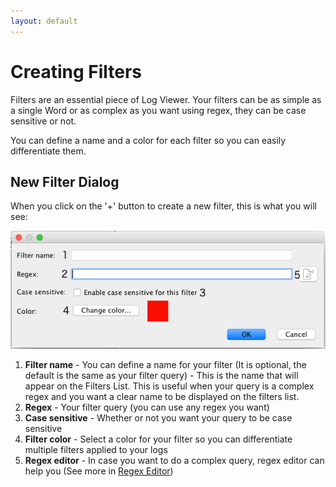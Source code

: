 ```yaml
---
layout: default
---
```


# Creating Filters
Filters are an essential piece of Log Viewer. Your filters can be as simple as a single Word or as complex as you want using regex, they can be case sensitive or not.

You can define a name and a color for each filter so you can easily differentiate them.

## New Filter Dialog
When you click on the '+' button to create a new filter, this is what you will see:

![New Filter](images/NewFilterDialog.png)

1. **Filter name** - You can define a name for your filter (It is optional, the default is the same as your filter query) - This is the name that will appear on the Filters List. This is useful when your query is a complex regex and you want a clear name to be displayed on the filters list.
1. **Regex** - Your filter query (you can use any regex you want)
1. **Case sensitive** - Whether or not you want your query to be case sensitive
1. **Filter color** - Select a color for your filter so you can differentiate multiple filters applied to your logs
1. **Regex editor** - In case you want to do a complex query, regex editor can help you (See more in [Regex Editor](./regex-editor.html))